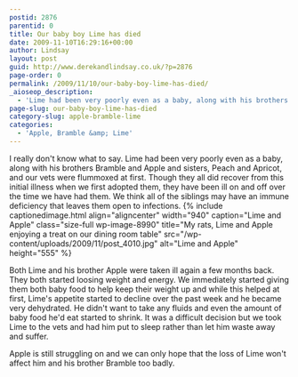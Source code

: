```yaml
---
postid: 2876
parentid: 0
title: Our baby boy Lime has died
date: 2009-11-10T16:29:16+00:00
author: Lindsay
layout: post
guid: http://www.derekandlindsay.co.uk/?p=2876
page-order: 0
permalink: /2009/11/10/our-baby-boy-lime-has-died/
_aioseop_description:
  - 'Lime had been very poorly even as a baby, along with his brothers Bramble and Apple and sisters, Peach and Apricot, and our vets were flummoxed at first.  Though they all did recover from this initial illness when we first adopted them, they have been ill on and off over the time we have had them.'
page-slug: our-baby-boy-lime-has-died
category-slug: apple-bramble-lime
categories:
  - 'Apple, Bramble &amp; Lime'
---
```

I really don't know what to say. Lime had been very poorly even as a baby, along with his brothers Bramble and Apple and sisters, Peach and Apricot, and our vets were flummoxed at first. Though they all did recover from this initial illness when we first adopted them, they have been ill on and off over the time we have had them. We think all of the siblings may have an immune deficiency that leaves them open to infections. {% include captionedimage.html align="aligncenter" width="940" caption="Lime and Apple" class="size-full wp-image-8990" title="My rats, Lime and Apple enjoying a treat on our dining room table" src="/wp-content/uploads/2009/11/post_4010.jpg" alt="Lime and Apple" height="555" %} 

Both Lime and his brother Apple were taken ill again a few months back. They both started loosing weight and energy. We immediately started giving them both baby food to help keep their weight up and while this helped at first, Lime's appetite started to decline over the past week and he became very dehydrated. He didn't want to take any fluids and even the amount of baby food he'd eat started to shrink. It was a difficult decision but we took Lime to the vets and had him put to sleep rather than let him waste away and suffer.

Apple is still struggling on and we can only hope that the loss of Lime won't affect him and his brother Bramble too badly.
